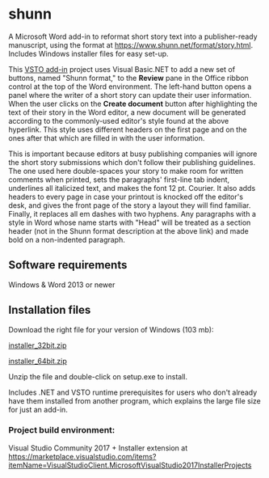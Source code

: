 # shunn
A Microsoft Word add-in to reformat short story text into a publisher-ready manuscript, using the format at https://www.shunn.net/format/story.html. Includes Windows installer files for easy set-up.

This [VSTO add-in](https://en.wikipedia.org/wiki/Visual_Studio_Tools_for_Office) project uses Visual Basic.NET to add a new set of buttons, named "Shunn format," to the **Review** pane in the Office ribbon control at the top of the Word environment. The left-hand button opens a panel where the writer of a short story can update their user information. When the user clicks on the **Create document** button after highlighting the text of their story in the Word editor, a new document will be generated according to the commonly-used editor's style found at the above hyperlink. This style uses different headers on the first page and on the ones after that which are filled in with the user information. 

This is important because editors at busy publishing companies will ignore the short story submissions which don't follow their publishing guidelines. The one used here double-spaces your story to make room for written comments when printed, sets the paragraphs' first-line tab indent, underlines all italicized text, and makes the font 12 pt. Courier. It also adds headers to every page in case your printout is knocked off the editor's desk, and gives the front page of the story a layout they will find familiar. Finally, it replaces all em dashes with two hyphens. Any paragraphs with a style in Word whose name starts with "Head" will be treated as a section header (not in the Shunn format description at the above link) and made bold on a non-indented paragraph.

## Software requirements
Windows & Word 2013 or newer

## Installation files
Download the right file for your version of Windows (103 mb):

[installer_32bit.zip](../../releases/download/1.0/installer_32bit.zip)

[installer_64bit.zip](../../releases/download/1.0/installer_64bit.zip)

Unzip the file and double-click on setup.exe to install. 

Includes .NET and VSTO runtime prerequisites for users who don't already have them installed from another program, which explains the large file size for just an add-in.

### Project build environment:
Visual Studio Community 2017 + Installer extension at https://marketplace.visualstudio.com/items?itemName=VisualStudioClient.MicrosoftVisualStudio2017InstallerProjects
